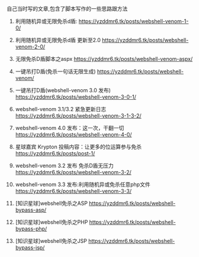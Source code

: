 自己当时写的文章,包含了脚本写作的一些思路跟方法

1. 利用随机异或无限免杀d盾:
https://yzddmr6.tk/posts/webshell-venom-1-0/

2. 利用随机异或无限免杀d盾 更新至2.0
https://yzddmr6.tk/posts/webshell-venom-2-0/

3. 无限免杀D盾脚本之aspx
https://yzddmr6.tk/posts/webshell-venom-aspx/

4. 一键吊打D盾(免杀一句话无限生成)
https://yzddmr6.tk/posts/webshell-venom/

5. 一键吊打D盾(webshell-venom 3.0 发布)
https://yzddmr6.tk/posts/webshell-venom-3-0-1/

6. webshell-venom 3.1/3.2 紧急更新日志
https://yzddmr6.tk/posts/webshell-venom-3-1-3-2/

7. webshell-venom 4.0 发布：这一次，干翻一切
https://yzddmr6.tk/posts/webshell-venom-4-0/

8. 星球嘉宾 Krypton 投稿内容：让更多的位运算参与免杀
https://yzddmr6.tk/posts/post-1/

9. webshell-venom 3.2 发布 免杀D盾无压力
https://yzddmr6.tk/posts/webshell-venom-3-2/

10. webshell-venom 3.3 发布:利用随机异或免杀任意php文件
https://yzddmr6.tk/posts/webshell-venom-3-3/

11. [知识星球]webshell免杀之ASP
https://yzddmr6.tk/posts/webshell-bypass-asp/

12. [知识星球]webshell免杀之PHP
https://yzddmr6.tk/posts/webshell-bypass-php/

13. [知识星球]webshell免杀之JSP
https://yzddmr6.tk/posts/webshell-bypass-jsp/
